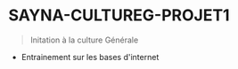 # SAYNA-CULTUREG-PROJET1
> Initation à la culture Générale  
* Entrainement sur les bases d'internet
